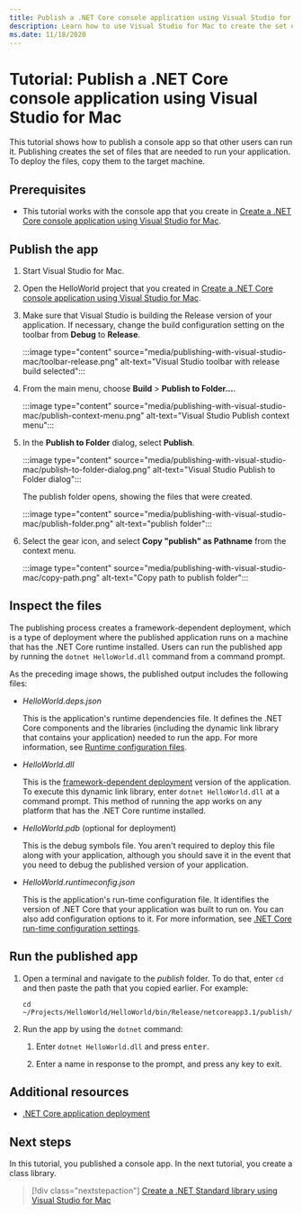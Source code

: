 ```yaml
---
title: Publish a .NET Core console application using Visual Studio for Mac
description: Learn how to use Visual Studio for Mac to create the set of files that are needed to run a .NET application.
ms.date: 11/18/2020
---
```

# Tutorial: Publish a .NET Core console application using Visual Studio for Mac

This tutorial shows how to publish a console app so that other users can run it. Publishing creates the set of files that are needed to run your application. To deploy the files, copy them to the target machine.

## Prerequisites

- This tutorial works with the console app that you create in [Create a .NET Core console application using Visual Studio for Mac](with-visual-studio-mac.md).

## Publish the app

1. Start Visual Studio for Mac.

1. Open the HelloWorld project that you created in [Create a .NET Core console application using Visual Studio for Mac](with-visual-studio-mac.md).

1. Make sure that Visual Studio is building the Release version of your application. If necessary, change the build configuration setting on the toolbar from **Debug** to **Release**.

   :::image type="content" source="media/publishing-with-visual-studio-mac/toolbar-release.png" alt-text="Visual Studio toolbar with release build selected":::

1. From the main menu, choose **Build** > **Publish to Folder...**.

   :::image type="content" source="media/publishing-with-visual-studio-mac/publish-context-menu.png" alt-text="Visual Studio Publish context menu":::

1. In the **Publish to Folder** dialog, select **Publish**.

   :::image type="content" source="media/publishing-with-visual-studio-mac/publish-to-folder-dialog.png" alt-text="Visual Studio Publish to Folder dialog":::

   The publish folder opens, showing the files that were created.

   :::image type="content" source="media/publishing-with-visual-studio-mac/publish-folder.png" alt-text="publish folder":::

1. Select the gear icon, and select **Copy "publish" as Pathname** from the context menu.

   :::image type="content" source="media/publishing-with-visual-studio-mac/copy-path.png" alt-text="Copy path to publish folder":::

## Inspect the files

The publishing process creates a framework-dependent deployment, which is a type of deployment where the published application runs on a machine that has the .NET Core runtime installed. Users can run the published app by running the `dotnet HelloWorld.dll` command from a command prompt.

As the preceding image shows, the published output includes the following files:

* *HelloWorld.deps.json*

  This is the application's runtime dependencies file. It defines the .NET Core components and the libraries (including the dynamic link library that contains your application) needed to run the app. For more information, see [Runtime configuration files](https://github.com/dotnet/cli/blob/85ca206d84633d658d7363894c4ea9d59e515c1a/Documentation/specs/runtime-configuration-file.md).

* *HelloWorld.dll*

   This is the [framework-dependent deployment](../deploying/deploy-with-cli.md#framework-dependent-deployment) version of the application. To execute this dynamic link library, enter `dotnet HelloWorld.dll` at a command prompt. This method of running the app works on any platform that has the .NET Core runtime installed.

* *HelloWorld.pdb* (optional for deployment)

   This is the debug symbols file. You aren't required to deploy this file along with your application, although you should save it in the event that you need to debug the published version of your application.

* *HelloWorld.runtimeconfig.json*

   This is the application's run-time configuration file. It identifies the version of .NET Core that your application was built to run on. You can also add configuration options to it. For more information, see [.NET Core run-time configuration settings](../run-time-config/index.md#runtimeconfigjson).

## Run the published app

1. Open a terminal and navigate to the *publish* folder. To do that, enter `cd` and then paste the path that you copied earlier. For example:

   ```console
   cd ~/Projects/HelloWorld/HelloWorld/bin/Release/netcoreapp3.1/publish/
   ```

1. Run the app by using the `dotnet` command:

   1. Enter `dotnet HelloWorld.dll` and press <kbd>enter</kbd>.

   1. Enter a name in response to the prompt, and press any key to exit.

## Additional resources

- [.NET Core application deployment](../deploying/index.md)

## Next steps

In this tutorial, you published a console app. In the next tutorial, you create a class library.

> [!div class="nextstepaction"]
> [Create a .NET Standard library using Visual Studio for Mac](library-with-visual-studio-mac.md)
